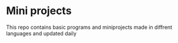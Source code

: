 # Mini projects 
This repo contains basic programs and miniprojects made in diffrent languages and updated daily
